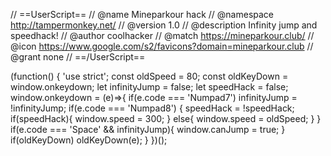 // ==UserScript==
// @name         Mineparkour hack
// @namespace    http://tampermonkey.net/
// @version      1.0
// @description  Infinity jump and speedhack!
// @author       coolhacker
// @match        https://mineparkour.club/
// @icon         https://www.google.com/s2/favicons?domain=mineparkour.club
// @grant        none
// ==/UserScript==
 
(function() {
    'use strict';
    const oldSpeed = 80;
    const oldKeyDown = window.onkeydown;
    let infinityJump = false;
    let speedHack = false;
    window.onkeydown = (e)=>{
      if(e.code === 'Numpad7') infinityJump = !infinityJump;
      if(e.code === 'Numpad8') {
          speedHack = !speedHack;
          if(speedHack){
             window.speed = 300;
          } else{
             window.speed = oldSpeed;
          }
      }
        if(e.code === 'Space' && infinityJump){
           window.canJump = true;
        }
        if(oldKeyDown) oldKeyDown(e);
    }
})();
